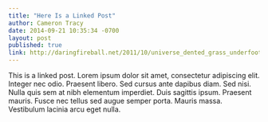 ```yaml
---
title: "Here Is a Linked Post"
author: Cameron Tracy
date: 2014-09-21 10:35:34 -0700
layout: post
published: true
link: http://daringfireball.net/2011/10/universe_dented_grass_underfoot
---
```

This is a linked post. Lorem ipsum dolor sit amet, consectetur adipiscing elit. Integer nec odio. Praesent libero. Sed cursus ante dapibus diam. Sed nisi. Nulla quis sem at nibh elementum imperdiet. Duis sagittis ipsum. Praesent mauris. Fusce nec tellus sed augue semper porta. Mauris massa. Vestibulum lacinia arcu eget nulla.